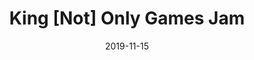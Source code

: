 ---
layout: inner
date: 2019-11-15
type: gamejam
position: left

title: 'King [Not] Only Games Jam'
year: '2019'
description: 'This game was made in 28h in a team of 4 people. Think of this like some kind of guitar hero. The player controls the arrows on the bottom and has to put them in the direction of the arrows in the circles before they get to the bottom.'
features: ''
individual_contribution: 
    - Create and implement the color calibration tool
    - Implement the core mechanic
    - Gamepad mapping
    - Implement different feedback systems. (Vibration, particles, sound effects)
disclaimer: ''

tags: C#, Unity
featured_image: '/img/posts/tecnodance.png'

website_url: 'https://daniriwez.itch.io/tecnodance'
github_url: ''
features_url: ''
individual_contribution_url: ''
---